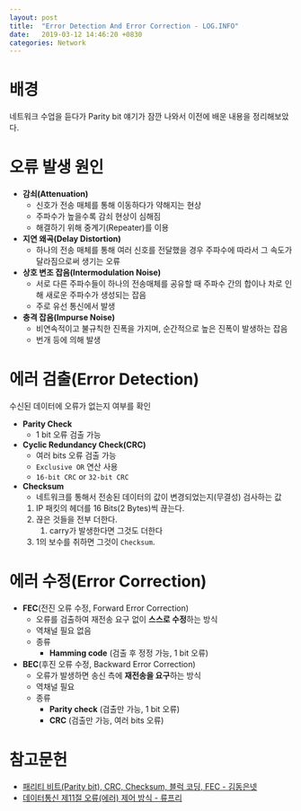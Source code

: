 ```yaml
---
layout: post
title:  "Error Detection And Error Correction - LOG.INFO"
date:   2019-03-12 14:46:20 +0830
categories: Network
---
```


# 배경

네트워크 수업을 듣다가 Parity bit 얘기가 잠깐 나와서 이전에 배운 내용을 정리해보았다.

# 오류 발생 원인

- **감쇠(Attenuation)**
  - 신호가 전송 매체를 통해 이동하다가 약해지는 현상
  - 주파수가 높을수록 감쇠 현상이 심해짐
  - 해결하기 위해 중계기(Repeater)를 이용
- **지연 왜곡(Delay Distortion)**
  - 하나의 전송 매체를 통해 여러 신호를 전달했을 경우 주파수에 따라서 그 속도가 달라짐으로써 생기는 오류
- **상호 변조 잡음(Intermodulation Noise)**
  - 서로 다른 주파수들이 하나의 전송매체를 공유할 때 주파수 간의 합이나 차로 인해 새로운 주파수가 생성되는 잡음
  - 주로 유선 통신에서 발생
- **충격 잡음(Impurse Noise)**
  - 비연속적이고 불규칙한 진폭을 가지며, 순간적으로 높은 진폭이 발생하는 잡음
  - 번개 등에 의해 발생

# 에러 검출(Error Detection)

수신된 데이터에 오류가 없는지 여부를 확인

- **Parity Check**
  - 1 bit 오류 검출 가능
- **Cyclic Redundancy Check(CRC)**
  - 여러 bits 오류 검출 가능
  - `Exclusive OR` 연산 사용
  - `16-bit CRC` or `32-bit CRC`
- **Checksum**
  - 네트워크를 통해서 전송된 데이터의 값이 변경되었는지(무결성) 검사하는 값
  1. IP 패킷의 헤더를 16 Bits(2 Bytes)씩 끊는다.
  2. 끊은 것들을 전부 더한다.
     1. carry가 발생한다면 그것도 더한다
  3. 1의 보수를 취하면 그것이 `Checksum`.

# 에러 수정(Error Correction)

- **FEC**(전진 오류 수정, Forward Error Correction)
  - 오류를 검출하여 재전송 요구 없이 **스스로 수정**하는 방식
  - 역채널 필요 없음
  - 종류
    - **Hamming code** (검출 후 정정 가능, 1 bit 오류)
- **BEC**(후진 오류 수정, Backward Error Correction)
  - 오류가 발생하면 송신 측에 **재전송을 요구**하는 방식
  - 역채널 필요
  - 종류
    - **Parity check** (검출만 가능, 1 bit 오류)
    - **CRC** (검출만 가능, 여러 bits 오류)
  
# 참고문헌

- [패리티 비트(Parity bit), CRC, Checksum, 블럭 코딩, FEC - 김동은넷](http://blog.naver.com/PostView.nhn?blogId=no5100&logNo=220733958064)
- [데이터통신 제11절 오류(에러) 제어 방식 - 류프리](https://www.youtube.com/watch?time_continue=6&v=Y9Cc9T9_Ke0)